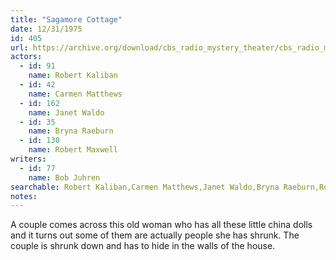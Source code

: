 ```yaml
---
title: "Sagamore Cottage"
date: 12/31/1975
id: 405
url: https://archive.org/download/cbs_radio_mystery_theater/cbs_radio_mystery_theater-0401-0450.zip/cbs_radio_mystery_theater-0401-0450%2Fcbsrmt_0405_sagamore_cottage.mp3
actors:  
  - id: 91
    name: Robert Kaliban  
  - id: 42
    name: Carmen Matthews  
  - id: 162
    name: Janet Waldo  
  - id: 35
    name: Bryna Raeburn  
  - id: 130
    name: Robert Maxwell
writers:  
  - id: 77
    name: Bob Juhren
searchable: Robert Kaliban,Carmen Matthews,Janet Waldo,Bryna Raeburn,Robert Maxwell Bob Juhren
notes:  
---
```

A couple comes across this old woman who has all these little china dolls and it turns out some of them are actually people she has shrunk. The couple is shrunk down and has to hide in the walls of the house.
